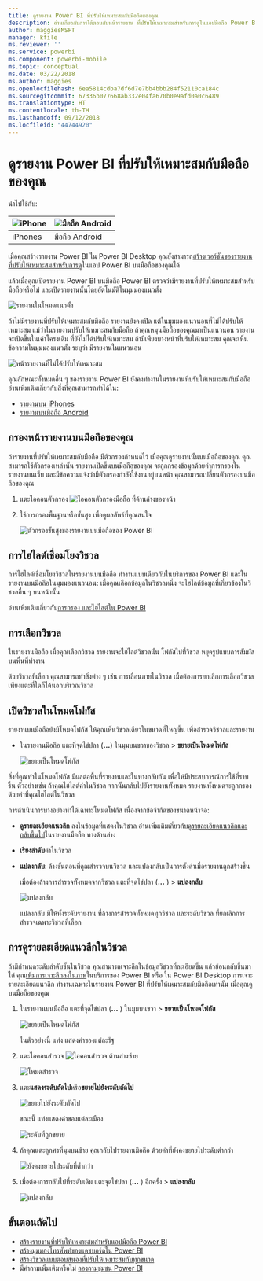 ```yaml
---
title: ดูรายงาน Power BI ที่ปรับให้เหมาะสมกับมือถือของคุณ
description: อ่านเกี่ยวกับการโต้ตอบกับหน้ารายงาน ที่ปรับให้เหมาะสมสำหรับการดูในแอปมือถือ Power BI
author: maggiesMSFT
manager: kfile
ms.reviewer: ''
ms.service: powerbi
ms.component: powerbi-mobile
ms.topic: conceptual
ms.date: 03/22/2018
ms.author: maggies
ms.openlocfilehash: 6ea5814cdba7df6d7e7bb4bbb284f52110ca184c
ms.sourcegitcommit: 67336b077668ab332e04fa670b0e9afd0a0c6489
ms.translationtype: HT
ms.contentlocale: th-TH
ms.lasthandoff: 09/12/2018
ms.locfileid: "44744920"
---
```

# <a name="view-power-bi-reports-optimized-for-your-phone"></a>ดูรายงาน Power BI ที่ปรับให้เหมาะสมกับมือถือของคุณ

นำไปใช้กับ:

| ![iPhone](./media/mobile-apps-view-phone-report/ios-logo-40-px.png) | ![มือถือ Android](./media/mobile-apps-view-phone-report/android-logo-40-px.png) |
|:--- |:--- |
| iPhones |มือถือ Android |

เมื่อคุณสร้างรายงาน Power BI ใน Power BI Desktop คุณยังสามารถ[สร้างเวอร์ชันของรายงานที่ปรับให้เหมาะสมสำหรับการดู](../../desktop-create-phone-report.md)ในแอป Power BI บนมือถือของคุณได้

แล้วเมื่อคุณเปิดรายงาน Power BI บนมือถือ Power BI ตรวจว่ามีรายงานที่ปรับให้เหมาะสมสำหรับมือถือหรือไม่ และเปิดรายงานนั้นโดยอัตโนมัติในมุมมองแนวตั้ง

![รายงานในโหมดแนวตั้ง](./media/mobile-apps-view-phone-report/07-power-bi-phone-report-portrait.png)

ถ้าไม่มีรายงานที่ปรับให้เหมาะสมกับมือถือ รายงานยังคงเปิด แต่ในมุมมองแนวนอนที่ไม่ได้ปรับให้เหมาะสม แม้ว่าในรายงานปรับให้เหมาะสมกับมือถือ ถ้าคุณหมุนมือถือของคุณมาเป็นแนวนอน รายงานจะเปิดขึ้นในเค้าโครงเดิม ที่ยังไม่ได้ปรับให้เหมาะสม ถ้ามีเพียงบางหน้าที่ปรับให้เหมาะสม คุณจะเห็นข้อความในมุมมองแนวตั้ง ระบุว่า มีรายงานในแนวนอน

![หน้ารายงานที่ไม่ได้ปรับให้เหมาะสม](./media/mobile-apps-view-phone-report/06-power-bi-phone-report-page-not-optimized.png)

คุณลักษณะทั้งหมดอื่น ๆ ของรายงาน Power BI ยังคงทำงานในรายงานที่ปรับให้เหมาะสมกับมือถือ อ่านเพิ่มเติมเกี่ยวกับสิ่งที่คุณสามารถทำได้ใน:

* [รายงานบน iPhones](mobile-reports-in-the-mobile-apps.md) 
* [รายงานบนมือถือ Android](mobile-reports-in-the-mobile-apps.md)

## <a name="filter-the-report-page-on-a-phone"></a>กรองหน้ารายงานบนมือถือของคุณ
ถ้ารายงานที่ปรับให้เหมาะสมกับมือถือ มีตัวกรองกำหนดไว้ เมื่อคุณดูรายงานนั้นบนมือถือของคุณ คุณสามารถใช้ตัวกรองเหล่านั้น รายงานเปิดขึ้นบนมือถือของคุณ จะถูกกรองข้อมูลด้วยค่าการกรองในรายงานบนเว็บ และมีข้อความแจ้งว่ามีตัวกรองกำลังใช้งานอยู่บนหน้า คุณสามารถเปลี่ยนตัวกรองบนมือถือของคุณ

1. แตะไอคอนตัวกรอง ![ไอคอนตัวกรองมือถือ](./media/mobile-apps-view-phone-report/power-bi-phone-filter-icon.png) ที่ด้านล่างของหน้า 
2. ใช้การกรองพื้นฐานหรือขั้นสูง เพื่อดูผลลัพธ์ที่คุณสนใจ
   
    ![ตัวกรองขั้นสูงของรายงานบนมือถือของ Power BI](./media/mobile-apps-view-phone-report/power-bi-iphone-advanced-filter-toronto.gif)

## <a name="cross-highlight-visuals"></a>การไฮไลต์เชื่อมโยงวิชวล
การไฮไลต์เชื่อมโยงวิชวลในรายงานบนมือถือ ทำงานแบบเดียวกับในบริการของ Power BI และในรายงานบนมือถือในมุมมองแนวนอน: เมื่อคุณเลือกข้อมูลในวิชวลหนึ่ง จะไฮไลต์ข้อมูลที่เกี่ยวข้องในวิชวลอื่น ๆ บนหน้านั้น

อ่านเพิ่มเติมเกี่ยวกับ[การกรอง และไฮไลต์ใน Power BI](../../power-bi-reports-filters-and-highlighting.md)

## <a name="select-visuals"></a>การเลือกวิชวล
ในรายงานมือถือ เมื่อคุณเลือกวิชวล รายงานจะไฮไลต์วิชวลนั้น โฟกัสไปที่วิชวล หยุดรูปแบบการสัมผัสบนพื่นที่ทำงาน

ด้วยวิชวลที่เลือก คุณสามารถทำสิ่งต่าง ๆ เช่น การเลื่อนภายในวิชวล เมื่อต้องการยกเลิกการเลือกวิชวล เพียงแตะที่ใดก็ได้นอกบริเวณวิชวล

## <a name="open-visuals-in-focus-mode"></a>เปิดวิชวลในโหมดโฟกัส
รายงานบนมือถือยังมีโหมดโฟกัส ให้คุณเห็นวิชวลเดียวในขนาดที่ใหญ่ขึ้น เพื่อสำรวจวิชวลและรายงาน

* ในรายงานมือถือ แตะที่จุดไข่ปลา (**...**) ในมุมบนขวาของวิชวล > **ขยายเป็นโหมดโฟกัส**
  
    ![ขยายเป็นโหมดโฟกัส](././media/mobile-apps-view-phone-report/power-bi-phone-report-focus-mode.png)

สิ่งที่คุณทำในโหมดโฟกัส มีผลต่อพื้นที่รายงานและในทางกลับกัน เพื่อให้มีประสบการณ์การใช้ที่ราบรื่น ตัวอย่างเช่น ถ้าคุณไฮไลต์ค่าในวิชวล จากนั้นกลับไปยังรายงานทั้งหมด รายงานทั้งหมดจะถูกกรองด้วยค่าที่คุณไฮไลต์ในวิชวล

การดำเนินการบางอย่างทำได้เฉพาะโหมดโฟกัส เนื่องจากข้อจำกัดของขนาดหน้าจอ:

* **ดูรายละเอียดแนวลึก** ลงในข้อมูลที่แสดงในวิชวล อ่านเพิ่มเติมเกี่ยวกับ[ดูรายละเอียดแนวลึกและกลับขึ้นไป](mobile-apps-view-phone-report.md#drill-down-in-a-visual)ในรายงานมือถือ ทางด้านล่าง
* **เรียงลำดับ**ค่าในวิชวล
* **แปลงกลับ**: ล้างขั้นตอนที่คุณสำรวจบนวิชวล และแปลงกลับเป็นการตั้งค่าเมื่อรายงานถูกสร้างขึ้น
  
    เมื่อต้องล้างการสำรวจทั้งหมดจากวิชวล แตะที่จุดไข่ปลา (**...** ) > **แปลงกลับ**
  
    ![แปลงกลับ](././media/mobile-apps-view-phone-report/power-bi-phone-report-revert-levels.png)
  
    แปลงกลับ มีให้ทั้งระดับรายงาน ที่ล้างการสำรวจทั้งหมดทุกวิชวล และระดับวิชวล ที่ยกเลิกการสำรวจเฉพาะวิชวลที่เลือก   

## <a name="drill-down-in-a-visual"></a>การดูรายละเอียดแนวลึกในวิชวล
ถ้ามีกำหนดระดับลำดับชั้นในวิชวล คุณสามารถเจาะลึกในข้อมูลวิชวลที่ละเอียดขึ้น แล้วย้อนกลับขึ้นมาได้ คุณ[เพิ่มการเจาะลึกลงในภาพ](../../power-bi-visualization-drill-down.md)ในบริการของ Power BI หรือ ใน Power BI Desktop การเจาะรายละเอียดแนวลึก ทำงานเฉพาะในรายงาน Power BI ที่ปรับให้เหมาะสมกับมือถือเท่านั้น เมื่อคุณดูบนมือถือของคุณ 

1. ในรายงานบนมือถือ แตะที่จุดไข่ปลา (**...** ) ในมุมบนขวา > **ขยายเป็นโหมดโฟกัส**
   
    ![ขยายเป็นโหมดโฟกัส](././media/mobile-apps-view-phone-report/power-bi-phone-report-focus-mode.png)
   
    ในตัวอย่างนี้ แท่ง แสดงค่าของแต่ละรัฐ
2. แตะไอคอนสำรวจ ![ไอคอนสำรวจ](./media/mobile-apps-view-phone-report/power-bi-phone-report-explore-icon.png) ด้านล่างซ้าย
   
    ![โหมดสำรวจ](./media/mobile-apps-view-phone-report/power-bi-phone-report-explore-mode.png)
3. แตะ**แสดงระดับถัดไป**หรือ**ขยายไปยังระดับถัดไป**
   
    ![ขยายไปยังระดับถัดไป](./media/mobile-apps-view-phone-report/power-bi-phone-report-expand-levels.png)
   
    ขณะนี้ แท่งแสดงค่าของแต่ละเมือง
   
    ![ระดับที่ถูกขยาย](./media/mobile-apps-view-phone-report/power-bi-phone-report-expanded-levels.png)
4. ถ้าคุณแตะลูกศรที่มุมบนซ้าย คุณกลับไปรายงานมือถือ ด้วยค่าที่ยังคงขยายไประดับต่ำกว่า
   
    ![ยังคงขยายไประดับที่ต่ำกว่า](./media/mobile-apps-view-phone-report/power-bi-back-to-phone-report-expanded-levels.png)
5. เมื่อต้องการกลับไปที่ระดับเดิม แตะจุดไข่ปลา (**...** ) อีกครั้ง > **แปลงกลับ**
   
    ![แปลงกลับ](././media/mobile-apps-view-phone-report/power-bi-phone-report-revert-levels.png)

## <a name="next-steps"></a>ขั้นตอนถัดไป
* [สร้างรายงานที่ปรับให้เหมาะสมสำหรับแอปมือถือ Power BI](../../desktop-create-phone-report.md)
* [สร้างมุมมองโทรศัพท์ของแดชบอร์ดใน Power BI](../../service-create-dashboard-mobile-phone-view.md)
* [สร้างวิชวลแบบตอบสนองที่ปรับให้เหมาะสมกับทุกขนาด](../../visuals/desktop-create-responsive-visuals.md)
* มีคำถามเพิ่มเติมหรือไม่ [ลองถามชุมชน Power BI](http://community.powerbi.com/)

